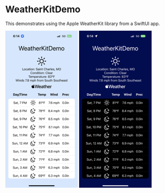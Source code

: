 # WeatherKitDemo

This demonstrates using the Apple WeatherKit library from a SwiftUI app.

<img alt="WeatherKit Demo light" style="width: 45%"
  src="WeatherKitDemo-light.png" title="WeatherKit Demo light">
<img alt="WeatherKit Demo dark" style="width: 45%"
  src="WeatherKitDemo-dark.png" title="WeatherKit Demo dark">
